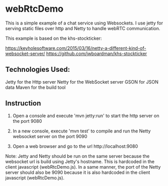 # webRtcDemo
This is a simple example of a chat service using Websockets. I use jetty for serving static files over http and Netty to handle webRTC communication.

This example is based on the khs-stockticker:

https://keyholesoftware.com/2015/03/16/netty-a-different-kind-of-websocket-server/
https://github.com/jwboardman/khs-stockticker


Technologies Used:
------------------
Jetty for the Http server
Netty for the WebSocket server
GSON for JSON data
Maven for the build tool


Instruction
------------------
1) Open a console and execute 'mvn jetty:run' to start the http server on the port 9080

2) In a new console, execute 'mvn test' to compile and run the Netty websocket server on the port 9090

3) Open a web browser and go to the url http://localhost:9080

Note: Jetty and Netty should be run on the same server because the websocket url is build using Jetty's hostname. This is hardcoded in the client javascript (webRtcDemo.js).
In a same manner, the port of the Netty server should also be 9090 because it is also hardcoded in the client javascript (webRtcDemo.js).


 




